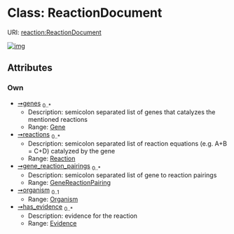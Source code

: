 
# Class: ReactionDocument




URI: [reaction:ReactionDocument](http://w3id.org/ontogpt/reaction/ReactionDocument)


[![img](https://yuml.me/diagram/nofunky;dir:TB/class/[Evidence]<has_evidence%200..*-%20[ReactionDocument],[Organism]<organism%200..1-%20[ReactionDocument],[GeneReactionPairing]<gene_reaction_pairings%200..*-++[ReactionDocument],[Reaction]<reactions%200..*-++[ReactionDocument],[Gene]<genes%200..*-%20[ReactionDocument],[Reaction],[Organism],[GeneReactionPairing],[Gene],[Evidence])](https://yuml.me/diagram/nofunky;dir:TB/class/[Evidence]<has_evidence%200..*-%20[ReactionDocument],[Organism]<organism%200..1-%20[ReactionDocument],[GeneReactionPairing]<gene_reaction_pairings%200..*-++[ReactionDocument],[Reaction]<reactions%200..*-++[ReactionDocument],[Gene]<genes%200..*-%20[ReactionDocument],[Reaction],[Organism],[GeneReactionPairing],[Gene],[Evidence])

## Attributes


### Own

 * [➞genes](reactionDocument__genes.md)  <sub>0..\*</sub>
     * Description: semicolon separated list of genes that catalyzes the mentioned reactions
     * Range: [Gene](Gene.md)
 * [➞reactions](reactionDocument__reactions.md)  <sub>0..\*</sub>
     * Description: semicolon separated list of reaction equations (e.g. A+B = C+D) catalyzed by the gene
     * Range: [Reaction](Reaction.md)
 * [➞gene_reaction_pairings](reactionDocument__gene_reaction_pairings.md)  <sub>0..\*</sub>
     * Description: semicolon separated list of gene to reaction pairings
     * Range: [GeneReactionPairing](GeneReactionPairing.md)
 * [➞organism](reactionDocument__organism.md)  <sub>0..1</sub>
     * Range: [Organism](Organism.md)
 * [➞has_evidence](reactionDocument__has_evidence.md)  <sub>0..\*</sub>
     * Description: evidence for the reaction
     * Range: [Evidence](Evidence.md)
